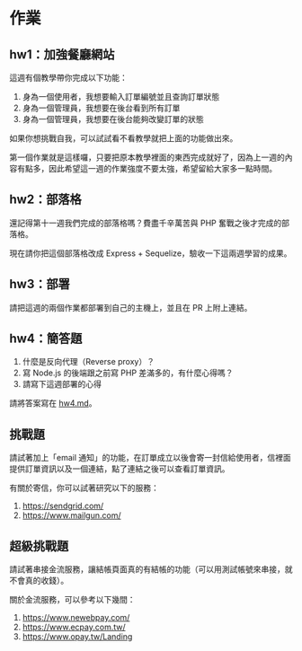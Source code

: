 # 作業

## hw1：加強餐廳網站

這週有個教學帶你完成以下功能：

1. 身為一個使用者，我想要輸入訂單編號並且查詢訂單狀態
2. 身為一個管理員，我想要在後台看到所有訂單
3. 身為一個管理員，我想要在後台能夠改變訂單的狀態

如果你想挑戰自我，可以試試看不看教學就把上面的功能做出來。

第一個作業就是這樣囉，只要把原本教學裡面的東西完成就好了，因為上一週的內容有點多，因此希望這一週的作業強度不要太強，希望留給大家多一點時間。

## hw2：部落格

還記得第十一週我們完成的部落格嗎？費盡千辛萬苦與 PHP 奮戰之後才完成的部落格。

現在請你把這個部落格改成 Express + Sequelize，驗收一下這兩週學習的成果。

## hw3：部署

請把這週的兩個作業都部署到自己的主機上，並且在 PR 上附上連結。

## hw4：簡答題

1. 什麼是反向代理（Reverse proxy）？
2. 寫 Node.js 的後端跟之前寫 PHP 差滿多的，有什麼心得嗎？
3. 請寫下這週部署的心得

請將答案寫在 [hw4.md](hw4.md)。

## 挑戰題

請試著加上「email 通知」的功能，在訂單成立以後會寄一封信給使用者，信裡面提供訂單資訊以及一個連結，點了連結之後可以查看訂單資訊。

有關於寄信，你可以試著研究以下的服務：

1. https://sendgrid.com/
2. https://www.mailgun.com/

## 超級挑戰題

請試著串接金流服務，讓結帳頁面真的有結帳的功能（可以用測試帳號來串接，就不會真的收錢）。

關於金流服務，可以參考以下幾間：

1. https://www.newebpay.com/
2. https://www.ecpay.com.tw/
3. https://www.opay.tw/Landing
